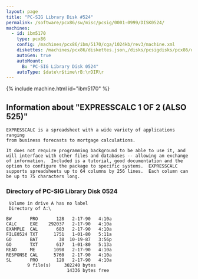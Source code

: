 ```yaml
---
layout: page
title: "PC-SIG Library Disk #524"
permalink: /software/pcx86/sw/misc/pcsig/0001-0999/DISK0524/
machines:
  - id: ibm5170
    type: pcx86
    config: /machines/pcx86/ibm/5170/cga/1024kb/rev3/machine.xml
    diskettes: /machines/pcx86/diskettes.json,/disks/pcsigdisks/pcx86/diskettes.json
    autoGen: true
    autoMount:
      B: "PC-SIG Library Disk 0524"
    autoType: $date\r$time\rB:\rDIR\r
---
```


{% include machine.html id="ibm5170" %}

## Information about "EXPRESSCALC 1 OF 2 (ALSO 525)"

    EXPRESSCALC is a spreadsheet with a wide variety of applications ranging
    from business forecasts to mortgage calculations.
    
    It does not require programming background to be able to use it, and
    will interface with other files and databases -- allowing an exchange
    of information.  Included is a tutorial, good documentation and the
    option to configure the package to specific systems.  EXPRESSCALC
    supports spreadsheets up to 64 columns by 256 lines.  Each column can
    be up to 75 characters long.

### Directory of PC-SIG Library Disk 0524

     Volume in drive A has no label
     Directory of A:\

    BW       PRO       128   2-17-90   4:10a
    CALC     EXE    292037   2-17-90   4:10a
    EXAMPLE  CAL       683   2-17-90   4:10a
    FILE0524 TXT      1751   1-01-80   5:11a
    GO       BAT        38  10-19-87   3:56p
    GO       TXT       617   1-01-80   5:13a
    READ     ME       1098   2-17-90   4:10a
    RESPONSE CAL      5760   2-17-90   4:10a
    SL       PRO       128   2-17-90   4:10a
            9 file(s)     302240 bytes
                           14336 bytes free
